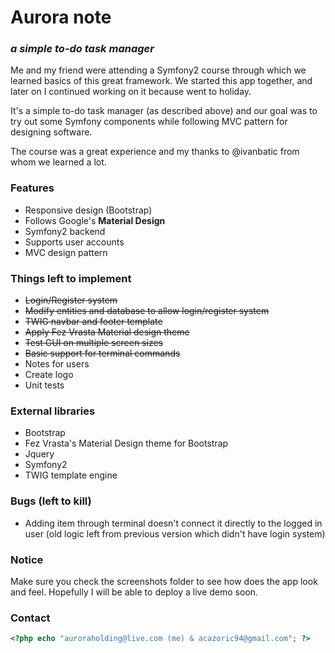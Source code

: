 # Aurora note
### *a simple to-do task manager*

Me and my friend were attending a Symfony2 course through which we learned basics of this great framework. We started this app together,
and later on I continued working on it because went to holiday.

It's a simple to-do task manager (as described above) and our goal was to try out some Symfony components while following
MVC pattern for designing software.

The course was a great experience and my thanks to @ivanbatic from whom we learned a lot.

### Features
* Responsive design (Bootstrap)
* Follows Google's **Material Design**
* Symfony2 backend
* Supports user accounts
* MVC design pattern

### Things left to implement
* <del>Login/Register system</del>
* <del>Modify entities and database to allow login/register system</del>
* <del>TWIG navbar and footer template</del>
* <del>Apply Fez Vrasta Material design theme</del>
* <del>Test GUI on multiple screen sizes</del>
* <del>Basic support for terminal commands</del>
* Notes for users
* Create logo
* Unit tests

### External libraries
* Bootstrap
* Fez Vrasta's Material Design theme for Bootstrap
* Jquery
* Symfony2
* TWIG template engine

### Bugs (left to **kill**)
* Adding item through terminal doesn't connect it directly to the logged in user (old logic left from previous version which didn't have login system)

### Notice
Make sure you check the screenshots folder to see how does the app look and feel. Hopefully I will be able to deploy a live demo soon.

### Contact
```php
<?php echo "auroraholding@live.com (me) & acazoric94@gmail.com"; ?>
```
